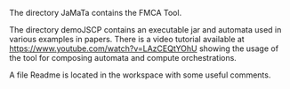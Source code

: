 The directory JaMaTa contains the FMCA Tool.

The directory demoJSCP contains an executable jar and automata used in various examples in papers. 
There is a video tutorial available at https://www.youtube.com/watch?v=LAzCEQtYOhU  showing the usage of the tool for composing automata and compute orchestrations.

A file Readme is located in the workspace with some useful comments. 


